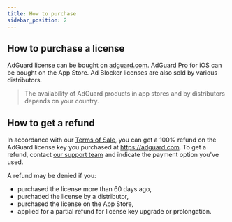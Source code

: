 ```yaml
---
title: How to purchase
sidebar_position: 2
---
```


## How to purchase a license

AdGuard license can be bought on [adguard.com](https://adguard.com/license.html). AdGuard Pro for iOS can be bought on the App Store. Ad Blocker licenses are also sold by various distributors.

> The availability of AdGuard products in app stores and by distributors depends on your country.

## How to get a refund

In accordance with our [Terms of Sale](https://adguard.com/terms-of-sale.html), you can get a 100% refund on the AdGuard license key you purchased at https://adguard.com. To get a refund, contact [our support team](/support/contact) and indicate the payment option you've used.

A refund may be denied if you:
* purchased the license more than 60 days ago,
* purchaded the license by a distributor,
* purchased the license on the App Store,
* applied for a partial refund for license key upgrade or prolongation. 
